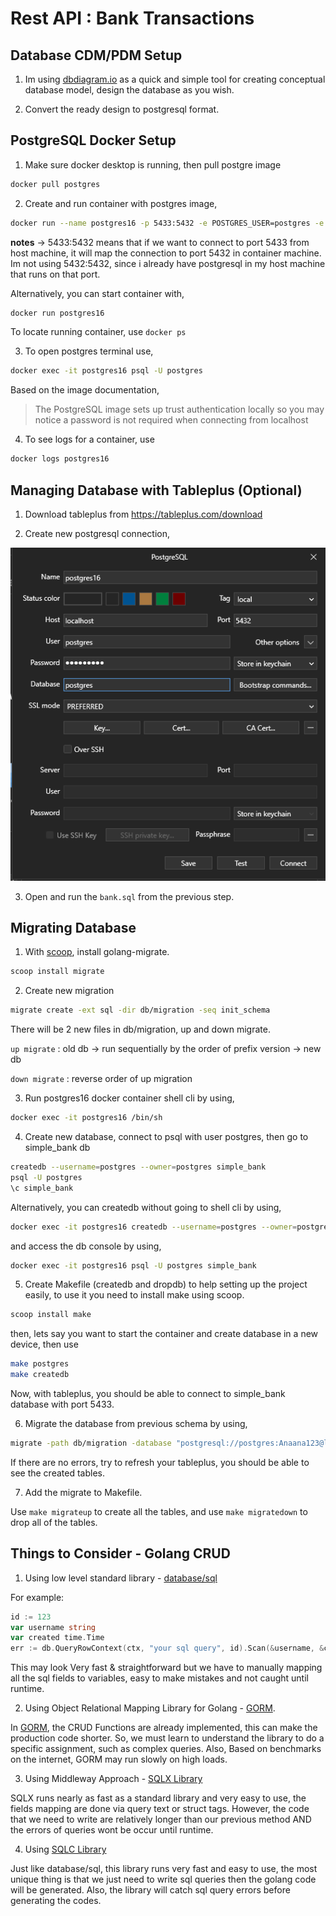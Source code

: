 # Rest API : Bank Transactions

## Database CDM/PDM Setup

1. Im using [dbdiagram.io](https://dbdiagram.io)  as a quick and simple tool for creating conceptual database model, design the database as you wish.

2. Convert the ready design to postgresql format.

## PostgreSQL Docker Setup

1. Make sure docker desktop is running, then pull postgre image

```sh
docker pull postgres
```

2. Create and run container with postgres image,

```sh
docker run --name postgres16 -p 5433:5432 -e POSTGRES_USER=postgres -e POSTGRES_PASSWORD=insertpw -d postgres:16
```

**notes** -> 5433:5432 means that if we want to connect to port 5433 from host machine, it will map the connection to port 5432 in container machine. Im not using 5432:5432, since i already have postgresql in my host machine that runs on that port.

Alternatively, you can start container with,

```sh
docker run postgres16
```

To locate running container, use ``docker ps``

3. To open postgres terminal use,

```sh
docker exec -it postgres16 psql -U postgres
```

Based on the image documentation, 

> The PostgreSQL image sets up trust authentication locally so you may notice a password is not required when connecting from localhost

4. To see logs for a container, use

```sh
docker logs postgres16
```

## Managing Database with Tableplus (Optional)

1. Download tableplus from [](https://dbdiagram.io) https://tableplus.com/download

2. Create new postgresql connection,

![Alt text](./images/image.png)

3. Open and run the ``bank.sql`` from the previous step.

## Migrating Database

1. With [scoop](https://scoop.sh), install golang-migrate.

```sh
scoop install migrate
```

2. Create new migration

```sh
migrate create -ext sql -dir db/migration -seq init_schema
```

There will be 2 new files in db/migration, up and down migrate. 

``up migrate`` : old db -> run sequentially by the order of prefix version -> new db

``down migrate`` : reverse order of up migration

3. Run postgres16 docker container shell cli by using,

```sh
docker exec -it postgres16 /bin/sh
```

4. Create new database, connect to psql with user postgres, then go to simple_bank db

```sh
createdb --username=postgres --owner=postgres simple_bank
psql -U postgres
\c simple_bank
```

Alternatively, you can createdb without going to shell cli by using,

```sh
docker exec -it postgres16 createdb --username=postgres --owner=postgres simple_bank
```

and access the db console by using,

```sh
docker exec -it postgres16 psql -U postgres simple_bank
```

5. Create Makefile (createdb and dropdb) to help setting up the project easily, to use it you need to install make using scoop.

```sh
scoop install make
```

then, lets say you want to start the container and create database in a new device, then use

```sh
make postgres
make createdb
```

Now, with tableplus, you should be able to connect to simple_bank database with port 5433.

6. Migrate the database from previous schema by using,

```sh
migrate -path db/migration -database "postgresql://postgres:Anaana123@localhost:5433/simple_bank?sslmode=disable" -verbose up
```

If there are no errors, try to refresh your tableplus, you should be able to see the created tables.

7. Add the migrate to Makefile.

Use ``make migrateup`` to create all the tables, and use ``make migratedown`` to drop all of the tables.

## Things to Consider - Golang CRUD

1. Using low level standard library - [database/sql](https://pkg.go.dev/database/sql)

For example:

```go
id := 123
var username string
var created time.Time
err := db.QueryRowContext(ctx, "your sql query", id).Scan(&username, &created)
```

This may look Very fast & straightforward but we have to manually mapping all the sql fields to variables, easy to make mistakes and not caught until runtime.

2. Using Object Relational Mapping Library for Golang - [GORM](https://gorm.io/docs/index.html).

In [GORM](https://gorm.io/docs/index.html), the CRUD Functions are already implemented, this can make the production code shorter. So, we must learn to understand the library to do a specific assignment, such as complex queries. Also, Based on benchmarks on the internet, GORM may run slowly on high loads.

3. Using Middleway Approach - [SQLX Library](https://pkg.go.dev/github.com/jmoiron/sqlx)

SQLX runs nearly as fast as a standard library and very easy to use, the fields mapping are done via query text or struct tags. However, the code that we need to write are relatively longer than our previous method AND the errors of queries wont be occur until runtime.

4. Using [SQLC Library](https://sqlc.dev/)

Just like database/sql, this library runs very fast and easy to use, the most unique thing is that we just need to write sql queries then the golang code will be generated. Also, the library will catch sql query errors before generating the codes.